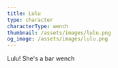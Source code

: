 ```yaml
---
title: Lulu
type: character
characterType: wench
thumbnail: /assets/images/lulu.png
og_image: /assets/images/lulu.png
---
```

Lulu! She's a bar wench
